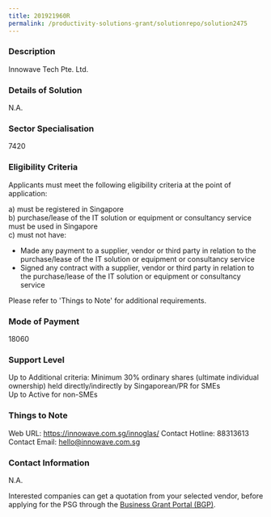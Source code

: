 ```yaml
---
title: 201921960R
permalink: /productivity-solutions-grant/solutionrepo/solution2475
---
```


### Description

Innowave Tech Pte. Ltd.

### Details of Solution

N.A.

### Sector Specialisation

 7420 

### Eligibility Criteria

Applicants must meet the following eligibility criteria at the point of application:

a) must be registered in Singapore <br>
b) purchase/lease of the IT solution or equipment or consultancy service must be used in Singapore <br>
c) must not have:
- Made any payment to a supplier, vendor or third party in relation to the purchase/lease of the IT solution or equipment or consultancy service
- Signed any contract with a supplier, vendor or third party in relation to the purchase/lease of the IT solution or equipment or consultancy service

Please refer to 'Things to Note' for additional requirements.

### Mode of Payment
18060

### Support Level
Up to Additional criteria: 
Minimum 30% ordinary shares (ultimate individual ownership) held directly/indirectly by Singaporean/PR for SMEs <br>
Up to Active for non-SMEs

### Things to Note
Web URL: https://innowave.com.sg/innoglas/ 
Contact Hotline: 88313613 
Contact Email: hello@innowave.com.sg 


### Contact Information
N.A.

Interested companies can get a quotation from your selected vendor, before applying for the PSG through the <a target='_blank' rel='noopener' href='https://www.businessgrants.gov.sg/'>Business Grant Portal (BGP)</a>.
